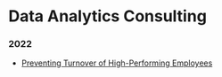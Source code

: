# Data Analytics Consulting

### 2022
* [Preventing Turnover of High-Performing Employees](https://github.com/martina-torce/data-analytics/tree/main/Preventing%20Turnover%20of%20High-Performing%20Employees)
